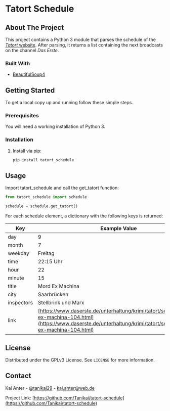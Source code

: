 # Tatort Schedule

## About The Project

This project contains a Python 3 module that parses the schedule of the [*Tatort* website](https://www.daserste.de/unterhaltung/krimi/tatort/vorschau/index.html). After parsing, it returns a list containing the next broadcasts on the channel *Das Erste*.

### Built With

* [BeautifulSoup4](https://www.crummy.com/software/BeautifulSoup/)

## Getting Started

To get a local copy up and running follow these simple steps.

### Prerequisites

You will need a working installation of Python 3.

### Installation

1. Install via pip:

   ```sh
   pip install tatort_schedule
   ```

## Usage

Import tatort_schedule and call the get_tatort function:

```python
from tatort_schedule import schedule

schedule = schedule.get_tatort()
```

For each schedule element, a dictionary with the following keys is returned:

| Key | Example Value |
| --- | --------------|
| day | 9 |
| month | 7 |
| weekday | Freitag |
| time | 22:15 Uhr |
| hour | 22 |
| minute | 15 |
| title | Mord Ex Machina |
| city | Saarbrücken |
| inspectors | Stellbrink und Marx |
| link | [https://www.daserste.de/unterhaltung/krimi/tatort/sendung/mord-ex-machina-104.html](https://www.daserste.de/unterhaltung/krimi/tatort/sendung/mord-ex-machina-104.html) |

## License

Distributed under the GPLv3 License. See `LICENSE` for more information.

## Contact

Kai Anter - [@tanikai29](https://twitter.com/tanikai29) - kai.anter@web.de

Project Link: [https://github.com/Tanikai/tatort-schedule](https://github.com/Tanikai/tatort-schedule)
